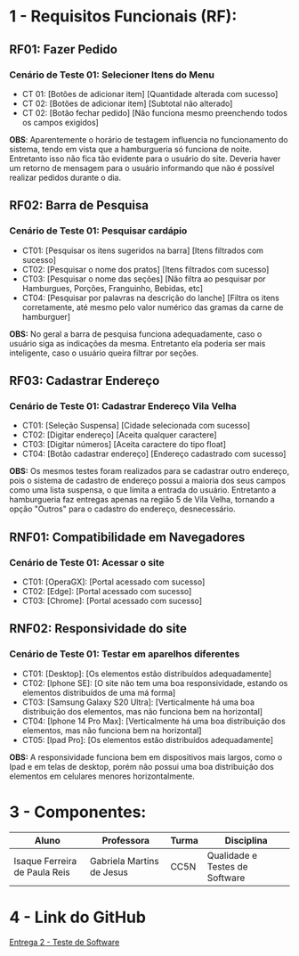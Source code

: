 # 1 - Requisitos Funcionais (RF):

## RF01: Fazer Pedido

### Cenário de Teste 01: Selecioner Itens do Menu

* CT 01: [Botões de adicionar item] [Quantidade alterada com sucesso]
* CT 02: [Botões de adicionar item] [Subtotal não alterado]
* CT 02: [Botão fechar pedido] [Não funciona mesmo preenchendo todos os campos exigidos]

**OBS**: Aparentemente o horário de testagem influencia no funcionamento do sistema, tendo em vista que a hamburgueria só funciona de noite. Entretanto isso não fica tão evidente para o usuário do site. Deveria haver um retorno de mensagem para o usuário informando que não é possível realizar pedidos durante o dia.

## RF02: Barra de Pesquisa

### Cenário de Teste 01: Pesquisar cardápio

* CT01: [Pesquisar os itens sugeridos na barra] [Itens filtrados com sucesso]
* CT02: [Pesquisar o nome dos pratos] [Itens filtrados com sucesso]
* CT03: [Pesquisar o nome das seções] [Não filtra ao pesquisar por Hamburgues, Porções, Franguinho, Bebidas, etc]
* CT04: [Pesquisar por palavras na descrição do lanche] [Filtra os itens corretamente, até mesmo pelo valor numérico das gramas da carne de hamburguer]

**OBS:** No geral a barra de pesquisa funciona adequadamente, caso o usuário siga as indicações da mesma. Entretanto ela poderia ser mais inteligente, caso o usuário queira filtrar por seções.

## RF03: Cadastrar Endereço

### Cenário de Teste 01: Cadastrar Endereço Vila Velha

* CT01: [Seleção Suspensa] [Cidade selecionada com sucesso]
* CT02: [Digitar endereço] [Aceita qualquer caractere]
* CT03: [Digitar números] [Aceita caractere do tipo float]
* CT04: [Botão cadastrar endereço] [Endereço cadastrado com sucesso]

**OBS:** Os mesmos testes foram realizados para se cadastrar outro endereço, pois o sistema de cadastro de endereço possui a maioria dos seus campos como uma lista suspensa, o que limita a entrada do usuário. Entretanto a hamburgueria faz entregas apenas na região 5 de Vila Velha, tornando a opção "Outros" para o cadastro do endereço, desnecessário.

## RNF01: Compatibilidade em Navegadores

### Cenário de Teste 01: Acessar o site

* CT01: [OperaGX]: [Portal acessado com sucesso]
* CT02: [Edge]: [Portal acessado com sucesso]
* CT03: [Chrome]: [Portal acessado com sucesso]

## RNF02: Responsividade do site

### Cenário de Teste 01: Testar em aparelhos diferentes

* CT01: [Desktop]: [Os elementos estão distribuídos adequadamente]
* CT02: [Iphone SE]: [O site não tem uma boa responsividade, estando os elementos distribuídos de uma má forma]
* CT03: [Samsung Galaxy S20 Ultra]: [Verticalmente há uma boa distribuição dos elementos, mas não funciona bem na horizontal]
* CT04: [Iphone 14 Pro Max]: [Verticalmente há uma boa distribuição dos elementos, mas não funciona bem na horizontal]
* CT05: [Ipad Pro]: [Os elementos estão distribuídos adequadamente]

**OBS:** A responsividade funciona bem em dispositivos mais largos, como o Ipad e em telas de desktop, porém não possui uma boa distribuição dos elementos em celulares menores horizontalmente.

# 3 - Componentes:

| Aluno                         | Professora                | Turma | Disciplina                     |
| ----------------------------- | ------------------------- | ----- | ------------------------------ |
| Isaque Ferreira de Paula Reis | Gabriela Martins de Jesus | CC5N  | Qualidade e Testes de Software |

# 4 - Link do GitHub

[Entrega 2 - Teste de Software](https://github.com/Fisaq/universidade_vila_velha/edit/main/Qualidade%20de%20Software/Entrega%2002.md)
